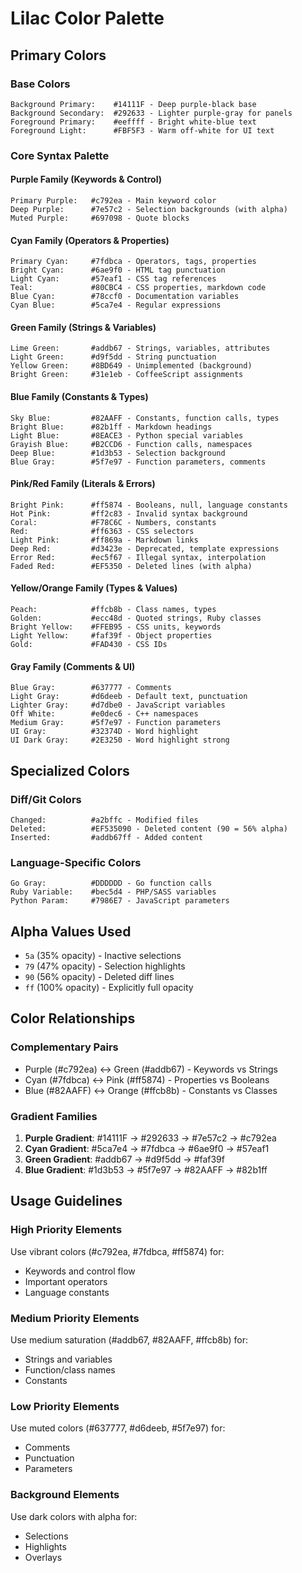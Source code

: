 # Lilac Color Palette

## Primary Colors

### Base Colors

```
Background Primary:    #14111F - Deep purple-black base
Background Secondary:  #292633 - Lighter purple-gray for panels
Foreground Primary:    #eeffff - Bright white-blue text
Foreground Light:      #FBF5F3 - Warm off-white for UI text
```

### Core Syntax Palette

#### Purple Family (Keywords & Control)

```
Primary Purple:   #c792ea - Main keyword color
Deep Purple:      #7e57c2 - Selection backgrounds (with alpha)
Muted Purple:     #697098 - Quote blocks
```

#### Cyan Family (Operators & Properties)

```
Primary Cyan:     #7fdbca - Operators, tags, properties
Bright Cyan:      #6ae9f0 - HTML tag punctuation
Light Cyan:       #57eaf1 - CSS tag references
Teal:             #80CBC4 - CSS properties, markdown code
Blue Cyan:        #78ccf0 - Documentation variables
Cyan Blue:        #5ca7e4 - Regular expressions
```

#### Green Family (Strings & Variables)

```
Lime Green:       #addb67 - Strings, variables, attributes
Light Green:      #d9f5dd - String punctuation
Yellow Green:     #8BD649 - Unimplemented (background)
Bright Green:     #31e1eb - CoffeeScript assignments
```

#### Blue Family (Constants & Types)

```
Sky Blue:         #82AAFF - Constants, function calls, types
Bright Blue:      #82b1ff - Markdown headings
Light Blue:       #8EACE3 - Python special variables
Grayish Blue:     #B2CCD6 - Function calls, namespaces
Deep Blue:        #1d3b53 - Selection background
Blue Gray:        #5f7e97 - Function parameters, comments
```

#### Pink/Red Family (Literals & Errors)

```
Bright Pink:      #ff5874 - Booleans, null, language constants
Hot Pink:         #ff2c83 - Invalid syntax background
Coral:            #F78C6C - Numbers, constants
Red:              #ff6363 - CSS selectors
Light Pink:       #ff869a - Markdown links
Deep Red:         #d3423e - Deprecated, template expressions
Error Red:        #ec5f67 - Illegal syntax, interpolation
Faded Red:        #EF5350 - Deleted lines (with alpha)
```

#### Yellow/Orange Family (Types & Values)

```
Peach:            #ffcb8b - Class names, types
Golden:           #ecc48d - Quoted strings, Ruby classes
Bright Yellow:    #FFEB95 - CSS units, keywords
Light Yellow:     #faf39f - Object properties
Gold:             #FAD430 - CSS IDs
```

#### Gray Family (Comments & UI)

```
Blue Gray:        #637777 - Comments
Light Gray:       #d6deeb - Default text, punctuation
Lighter Gray:     #d7dbe0 - JavaScript variables
Off White:        #e0dec6 - C++ namespaces
Medium Gray:      #5f7e97 - Function parameters
UI Gray:          #32374D - Word highlight
UI Dark Gray:     #2E3250 - Word highlight strong
```

## Specialized Colors

### Diff/Git Colors

```
Changed:          #a2bffc - Modified files
Deleted:          #EF535090 - Deleted content (90 = 56% alpha)
Inserted:         #addb67ff - Added content
```

### Language-Specific Colors

```
Go Gray:          #DDDDDD - Go function calls
Ruby Variable:    #bec5d4 - PHP/SASS variables
Python Param:     #7986E7 - JavaScript parameters
```

## Alpha Values Used

- `5a` (35% opacity) - Inactive selections
- `79` (47% opacity) - Selection highlights
- `90` (56% opacity) - Deleted diff lines
- `ff` (100% opacity) - Explicitly full opacity

## Color Relationships

### Complementary Pairs

- Purple (#c792ea) ↔ Green (#addb67) - Keywords vs Strings
- Cyan (#7fdbca) ↔ Pink (#ff5874) - Properties vs Booleans
- Blue (#82AAFF) ↔ Orange (#ffcb8b) - Constants vs Classes

### Gradient Families

1. **Purple Gradient**: #14111F → #292633 → #7e57c2 → #c792ea
2. **Cyan Gradient**: #5ca7e4 → #7fdbca → #6ae9f0 → #57eaf1
3. **Green Gradient**: #addb67 → #d9f5dd → #faf39f
4. **Blue Gradient**: #1d3b53 → #5f7e97 → #82AAFF → #82b1ff

## Usage Guidelines

### High Priority Elements

Use vibrant colors (#c792ea, #7fdbca, #ff5874) for:

- Keywords and control flow
- Important operators
- Language constants

### Medium Priority Elements

Use medium saturation (#addb67, #82AAFF, #ffcb8b) for:

- Strings and variables
- Function/class names
- Constants

### Low Priority Elements

Use muted colors (#637777, #d6deeb, #5f7e97) for:

- Comments
- Punctuation
- Parameters

### Background Elements

Use dark colors with alpha for:

- Selections
- Highlights
- Overlays
